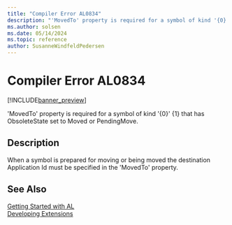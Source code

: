 ```yaml
---
title: "Compiler Error AL0834"
description: "'MovedTo' property is required for a symbol of kind '{0}' {1} that has ObsoleteState set to Moved or PendingMove."
ms.author: solsen
ms.date: 05/14/2024
ms.topic: reference
author: SusanneWindfeldPedersen
---
```

[//]: # (START>DO_NOT_EDIT)
[//]: # (IMPORTANT:Do not edit any of the content between here and the END>DO_NOT_EDIT.)
[//]: # (Any modifications should be made in the .xml files in the ModernDev repo.)
# Compiler Error AL0834

[!INCLUDE[banner_preview](../includes/banner_preview.md)]

'MovedTo' property is required for a symbol of kind '{0}' {1} that has ObsoleteState set to Moved or PendingMove.


## Description
When a symbol is prepared for moving or being moved the destination Application Id must be specified in the 'MovedTo' property.  

[//]: # (IMPORTANT: END>DO_NOT_EDIT)
## See Also  
[Getting Started with AL](../devenv-get-started.md)  
[Developing Extensions](../devenv-dev-overview.md)  